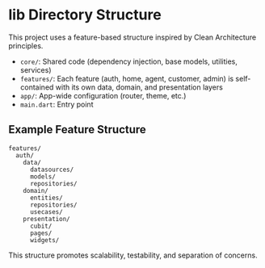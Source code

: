 # lib Directory Structure

This project uses a feature-based structure inspired by Clean Architecture principles.

- `core/`: Shared code (dependency injection, base models, utilities, services)
- `features/`: Each feature (auth, home, agent, customer, admin) is self-contained with its own data, domain, and presentation layers
- `app/`: App-wide configuration (router, theme, etc.)
- `main.dart`: Entry point

## Example Feature Structure
```
features/
  auth/
    data/
      datasources/
      models/
      repositories/
    domain/
      entities/
      repositories/
      usecases/
    presentation/
      cubit/
      pages/
      widgets/
```

This structure promotes scalability, testability, and separation of concerns. 